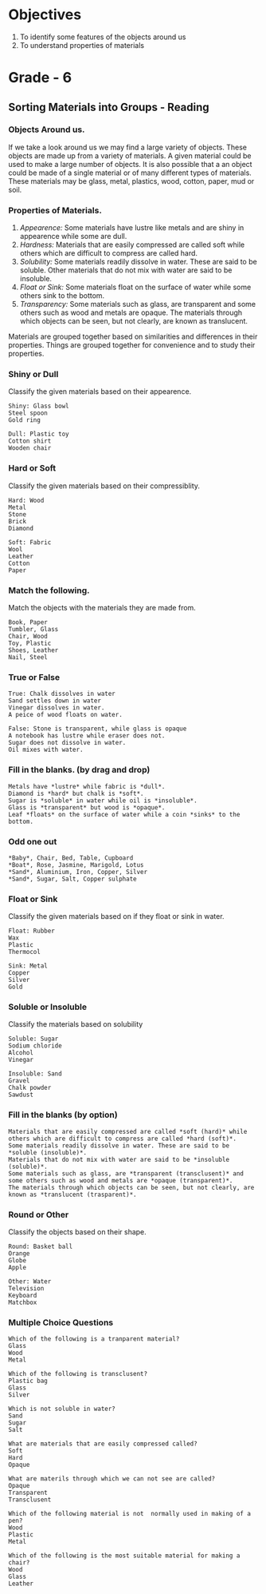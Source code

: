 # Objectives
1. To identify some features of the objects around us
2. To understand properties of materials

# Grade - 6
## Sorting Materials into Groups - Reading
### Objects Around us.
If we take a look around us we may find a large variety of objects. These objects are made up from a variety of materials. A given material could be used to make a large number of objects. It is also possible that a an object could be made of a single material or of many different types of materials. These materials may be glass, metal, plastics, wood, cotton, paper, mud or soil.

### Properties of Materials.
1. *Appearence:* Some materials have lustre like metals and are shiny in appearence while some are dull.
2. *Hardness:* Materials that are easily compressed are called soft while others which are difficult to compress are called hard.
3. *Solubility:* Some materials readily dissolve in water. These are said to be soluble. Other materials that do not mix with water are said to be insoluble.
4. *Float or Sink:* Some materials float on the surface of water while some others sink to the bottom.
5. *Transparency:* Some materials such as glass, are transparent and some others such as wood and metals are opaque. The materials through which objects can be seen, but not clearly, are known as translucent.

Materials are grouped together based on similarities and differences in their properties. Things are grouped together for convenience and to study their properties.

### Shiny or Dull
Classify the given materials based on their appearence.

```
Shiny: Glass bowl
Steel spoon 
Gold ring 

Dull: Plastic toy
Cotton shirt
Wooden chair
```
### Hard or Soft
Classify the given materials based on their compressiblity.

```
Hard: Wood
Metal
Stone
Brick
Diamond

Soft: Fabric
Wool
Leather
Cotton
Paper
```
### Match the following.
Match the objects with the materials they are made from.
```
Book, Paper
Tumbler, Glass
Chair, Wood
Toy, Plastic
Shoes, Leather
Nail, Steel
```
### True or False
```
True: Chalk dissolves in water 
Sand settles down in water
Vinegar dissolves in water.
A peice of wood floats on water.

False: Stone is transparent, while glass is opaque 
A notebook has lustre while eraser does not.
Sugar does not dissolve in water.
Oil mixes with water.
```
### Fill in the blanks. (by drag and drop)
```
Metals have *lustre* while fabric is *dull*.
Diamond is *hard* but chalk is *soft*.
Sugar is *soluble* in water while oil is *insoluble*.
Glass is *transparent* but wood is *opaque*.
Leaf *floats* on the surface of water while a coin *sinks* to the bottom.
```
### Odd one out
```
*Baby*, Chair, Bed, Table, Cupboard
*Boat*, Rose, Jasmine, Marigold, Lotus
*Sand*, Aluminium, Iron, Copper, Silver
*Sand*, Sugar, Salt, Copper sulphate
```
### Float or Sink
Classify the given materials  based on if they float or sink in water.
```
Float: Rubber
Wax
Plastic
Thermocol

Sink: Metal
Copper
Silver
Gold
```
### Soluble or Insoluble
Classify the materials based on solubility
```
Soluble: Sugar
Sodium chloride
Alcohol
Vinegar

Insoluble: Sand
Gravel
Chalk powder
Sawdust
```
### Fill in the blanks (by option)
```
Materials that are easily compressed are called *soft (hard)* while others which are difficult to compress are called *hard (soft)*.
Some materials readily dissolve in water. These are said to be *soluble (insoluble)*. 
Materials that do not mix with water are said to be *insoluble (soluble)*.
Some materials such as glass, are *transparent (transclusent)* and some others such as wood and metals are *opaque (transparent)*. 
The materials through which objects can be seen, but not clearly, are known as *translucent (trasparent)*.
```
### Round or Other
Classify the objects based on their shape.
```
Round: Basket ball
Orange
Globe
Apple

Other: Water
Television
Keyboard
Matchbox
```
### Multiple Choice Questions
```
Which of the following is a tranparent material?
Glass
Wood
Metal

Which of the following is transclusent?
Plastic bag
Glass
Silver

Which is not soluble in water?
Sand
Sugar
Salt

What are materials that are easily compressed called?
Soft
Hard
Opaque

What are materils through which we can not see are called?
Opaque
Transparent
Transclusent

Which of the following material is not  normally used in making of a pen?
Wood
Plastic
Metal

Which of the following is the most suitable material for making a chair?
Wood
Glass
Leather
```

